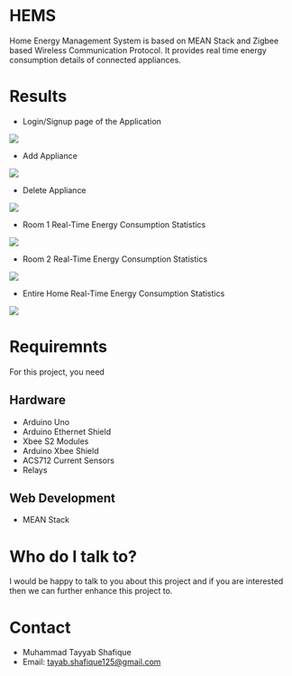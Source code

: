 # HEMS
Home Energy Management System is based on MEAN Stack and Zigbee based Wireless Communication Protocol. 
It provides real time energy consumption details of connected appliances.
# Results
* Login/Signup page of the Application
<p>
    <img src="https://github.com/MTayabShafique/HEMS/blob/master/public/image/Main.PNG" />
</p>

* Add Appliance 
<p>
    <img src="https://github.com/MTayabShafique/HEMS/blob/master/public/image/AddAppliance.PNG" />
</p>

* Delete Appliance 
<p>
    <img src="https://github.com/MTayabShafique/HEMS/blob/master/public/image/DeleteAppliance.PNG" />
</p>

* Room 1 Real-Time Energy Consumption Statistics
<p>
    <img src="https://github.com/MTayabShafique/HEMS/blob/master/public/image/Room1.png" />
</p>

* Room 2 Real-Time Energy Consumption Statistics
<p>
    <img src="https://github.com/MTayabShafique/HEMS/blob/master/public/image/Room2.png" />
</p>

* Entire Home Real-Time Energy Consumption Statistics
<p>
    <img src="https://github.com/MTayabShafique/HEMS/blob/master/public/image/HomeConsumption.png" />
</p>

# Requiremnts
For this project, you need
 ## Hardware
  * Arduino Uno
  * Arduino Ethernet Shield
  * Xbee S2 Modules
  * Arduino Xbee Shield
  * ACS712 Current Sensors
  * Relays
  ## Web Development
  * MEAN Stack
  
# Who do I talk to?
I would be happy to talk to you about this project and if you are interested then we can further enhance this project to.

# Contact
* Muhammad Tayyab Shafique
* Email: tayab.shafique125@gmail.com
